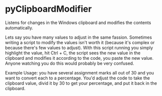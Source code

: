 pyClipboardModifier
===================

Listens for changes in the Windows clipboard and modifies the contents automatically.


Lets say you have many values to adjust in the same fassion. Sometimes writing 
a script to modify the values isn't worth it (because it's complex or because 
there's few values to adjust). With this script running you simply highlight 
the value, hit Ctrl + C, the script sees the new value in the clipboard and 
modifies it according to the code, you paste the new value. Anyone watching 
you do this would probably be very confused. 



Example Usage: you have several assignment marks all out of 30 and you want to 
convert each to a percentage. You'd adjust the code to take the clipboard 
value, divid it by 30 to get your percentage, and put it back in the clipboard. 